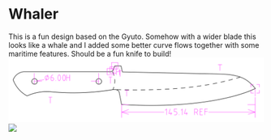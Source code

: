 # Whaler
This is a fun design based on the Gyuto. Somehow with a wider blade this looks like a whale and I added some better curve flows together with some maritime features. Should be a fun knife to build!
![](whaler.svg)
![](whaler.png)
